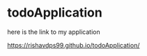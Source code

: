 # todoApplication

here is the link to my application

https://rishavdps99.github.io/todoApplication/
